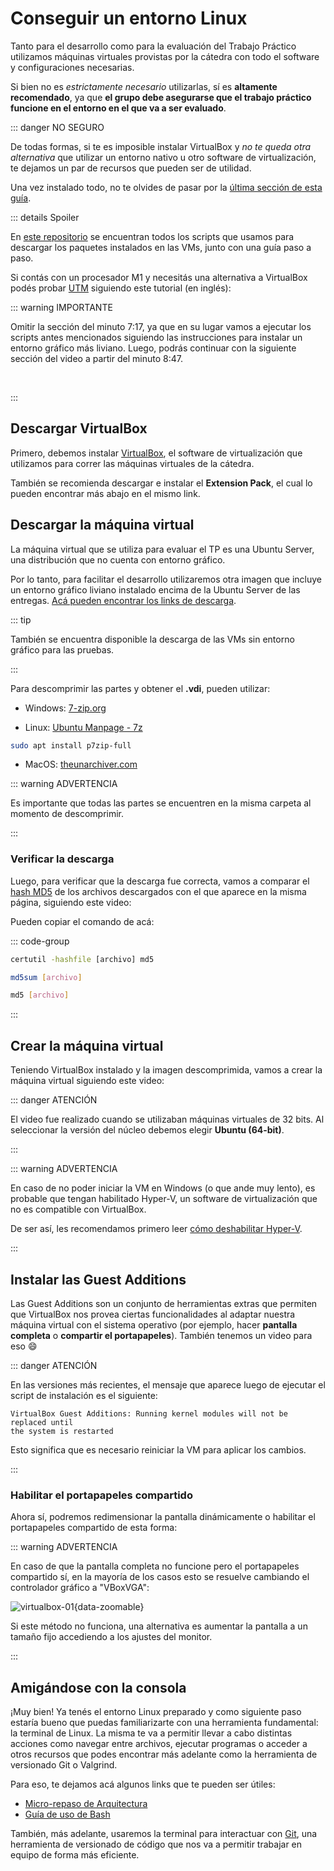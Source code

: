 # Conseguir un entorno Linux

Tanto para el desarrollo como para la evaluación del Trabajo Práctico utilizamos
máquinas virtuales provistas por la cátedra con todo el software y
configuraciones necesarias.

Si bien no es _estrictamente necesario_ utilizarlas, sí es **altamente
recomendado**, ya que **el grupo debe asegurarse que el trabajo práctico
funcione en el entorno en el que va a ser evaluado**.

::: danger NO SEGURO

De todas formas, si te es imposible instalar VirtualBox y _no te queda otra
alternativa_ que utilizar un entorno nativo u otro software de virtualización,
te dejamos un par de recursos que pueden ser de utilidad.

Una vez instalado todo, no te olvides de pasar por la
[última sección de esta guía](#amigandose-con-la-consola).

::: details Spoiler

En [este repositorio](https://github.com/sisoputnfrba/entorno-vms) se encuentran
todos los scripts que usamos para descargar los paquetes instalados en las VMs,
junto con una guía paso a paso.

Si contás con un procesador M1 y necesitás una alternativa a VirtualBox podés
probar [UTM](https://mac.getutm.app/) siguiendo este tutorial (en inglés):

<YouTube v="hnwK-nkXolc"/>

::: warning IMPORTANTE

Omitir la sección del minuto 7:17, ya que en su lugar vamos a
ejecutar los scripts antes mencionados siguiendo las instrucciones para instalar
un entorno gráfico más liviano. Luego, podrás continuar con la siguiente sección
del video a partir del minuto 8:47.

<br>

:::

## Descargar VirtualBox

Primero, debemos instalar
[VirtualBox](https://www.virtualbox.org/wiki/Downloads), el software de
virtualización que utilizamos para correr las máquinas virtuales de la cátedra.

También se recomienda descargar e instalar el **Extension Pack**, el cual lo
pueden encontrar más abajo en el mismo link.

## Descargar la máquina virtual

La máquina virtual que se utiliza para evaluar el TP es una Ubuntu Server, una
distribución que no cuenta con entorno gráfico.

Por lo tanto, para facilitar el desarrollo utilizaremos otra imagen que incluye
un entorno gráfico liviano instalado encima de la Ubuntu Server de las entregas.
[Acá pueden encontrar los links de descarga](/recursos/vms#xubuntu).

::: tip

También se encuentra disponible la descarga de las VMs sin entorno gráfico para
las pruebas.

:::

Para descomprimir las partes y obtener el **.vdi**, pueden utilizar:

- Windows: [7-zip.org](https://www.7-zip.org/)

- Linux: [Ubuntu Manpage - 7z](http://manpages.ubuntu.com/manpages/jammy/man1/7z.1.html)

```bash
sudo apt install p7zip-full
```

- MacOS: [theunarchiver.com](https://theunarchiver.com/)


::: warning ADVERTENCIA

Es importante que todas las partes se encuentren en la misma carpeta al momento
de descomprimir.

:::

### Verificar la descarga

Luego, para verificar que la descarga fue correcta, vamos a comparar el
[hash MD5](https://es.wikipedia.org/wiki/MD5) de los archivos descargados con el
que aparece en la misma página, siguiendo este video:

<YouTube v="0CL9Os8IUcY"/>

Pueden copiar el comando de acá:

::: code-group

```cmd [Windows]
certutil -hashfile [archivo] md5
```

```bash [Linux]
md5sum [archivo]
```

```bash [MacOS]
md5 [archivo]
```

:::

## Crear la máquina virtual

Teniendo VirtualBox instalado y la imagen descomprimida, vamos a crear la
máquina virtual siguiendo este video:

::: danger ATENCIÓN

El video fue realizado cuando se utilizaban máquinas virtuales de 32 bits. Al
seleccionar la versión del núcleo debemos elegir **Ubuntu (64-bit)**.

:::

<YouTube v="DmkSXv_Xa-U"/>

::: warning ADVERTENCIA

En caso de no poder iniciar la VM en Windows (o que ande muy lento), es probable
que tengan habilitado Hyper-V, un software de virtualización que no es
compatible con VirtualBox.

De ser así, les recomendamos primero leer
[cómo deshabilitar Hyper-V](https://docs.microsoft.com/es-es/troubleshoot/windows-client/application-management/virtualization-apps-not-work-with-hyper-v).

:::

## Instalar las Guest Additions

Las Guest Additions son un conjunto de herramientas extras que permiten que
VirtualBox nos provea ciertas funcionalidades al adaptar nuestra máquina virtual
con el sistema operativo (por ejemplo, hacer **pantalla completa** o **compartir
el portapapeles**). También tenemos un video para eso :smile:

<YouTube v="uMoO58tPc5c"/>

::: danger ATENCIÓN

En las versiones más recientes, el mensaje que aparece luego de ejecutar el
script de instalación es el siguiente:
```
VirtualBox Guest Additions: Running kernel modules will not be replaced until
the system is restarted
```
Esto significa que es necesario reiniciar la VM para aplicar los cambios.

:::

### Habilitar el portapapeles compartido

Ahora sí, podremos redimensionar la pantalla dinámicamente o habilitar el
portapapeles compartido de esta forma:

<YouTube v="xJ52dDTfCHo"/>

::: warning ADVERTENCIA

En caso de que la pantalla completa no funcione pero el portapapeles compartido
sí, en la mayoría de los casos esto se resuelve cambiando el controlador gráfico
a "VBoxVGA":

![virtualbox-01](/img/primeros-pasos/linux/virtualbox-01.png){data-zoomable}

Si este método no funciona, una alternativa es aumentar la pantalla a un tamaño
fijo accediendo a los ajustes del monitor.

:::

## Amigándose con la consola

¡Muy bien! Ya tenés el entorno Linux preparado y como siguiente paso estaría
bueno que puedas familiarizarte con una herramienta fundamental: la terminal de
Linux. La misma te va a permitir llevar a cabo distintas acciones como navegar
entre archivos, ejecutar programas o acceder a otros recursos que podes
encontrar más adelante como la herramienta de versionado Git o Valgrind.

Para eso, te dejamos acá algunos links que te pueden ser útiles:

- [Micro-repaso de Arquitectura](https://faq.utnso.com.ar/guia-repaso-arquitectura)
- [Guía de uso de Bash](/guias/consola/bash)

También, más adelante, usaremos la terminal para interactuar con
[Git](/primeros-pasos/git), una herramienta de versionado de código que nos va a
permitir trabajar en equipo de forma más eficiente.

